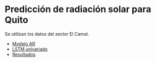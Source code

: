 # Predicción de radiación solar para Quito
Se utilizan los datos del sector El Camal.
* [Modelo AR](./Udla14_5.ipynb)
* [LSTM univariado](./Udla15.ipynb)
* [Resultados](./resultados.ipynb)
